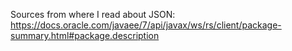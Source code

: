 Sources from where I read about JSON:
https://docs.oracle.com/javaee/7/api/javax/ws/rs/client/package-summary.html#package.description